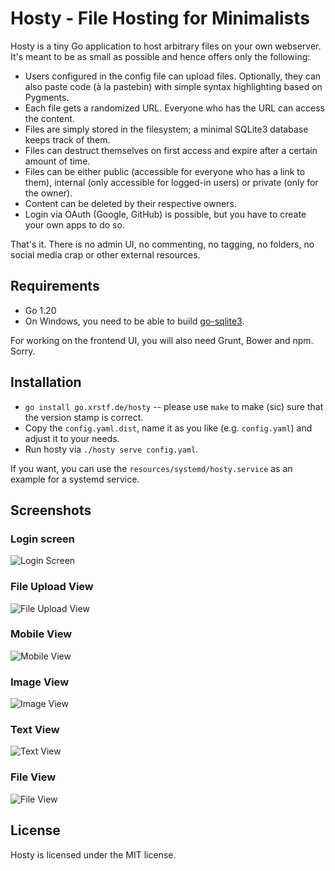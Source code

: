 Hosty - File Hosting for Minimalists
====================================

Hosty is a tiny Go application to host arbitrary files on your own webserver.
It's meant to be as small as possible and hence offers only the following:

* Users configured in the config file can upload files. Optionally, they can
  also paste code (à la pastebin) with simple syntax highlighting based on
  Pygments.
* Each file gets a randomized URL. Everyone who has the URL can access the
  content.
* Files are simply stored in the filesystem; a minimal SQLite3 database keeps
  track of them.
* Files can destruct themselves on first access and expire after a certain
  amount of time.
* Files can be either public (accessible for everyone who has a link to them),
  internal (only accessible for logged-in users) or private (only for the
  owner).
* Content can be deleted by their respective owners.
* Login via OAuth (Google, GitHub) is possible, but you have to create your own
  apps to do so.

That's it. There is no admin UI, no commenting, no tagging, no folders, no
social media crap or other external resources.

Requirements
------------

* Go 1.20
* On Windows, you need to be able to build [go-sqlite3](https://github.com/mattn/go-sqlite3).

For working on the frontend UI, you will also need Grunt, Bower and npm. Sorry.

Installation
------------

* ``go install go.xrstf.de/hosty`` -- please use ``make`` to make (sic) sure
  that the version stamp is correct.
* Copy the ``config.yaml.dist``, name it as you like (e.g. ``config.yaml``) and
  adjust it to your needs.
* Run hosty via ``./hosty serve config.yaml``.

If you want, you can use the ``resources/systemd/hosty.service`` as an example
for a systemd service.

Screenshots
-----------

### Login screen

![Login Screen](https://h.xrstf.de/r/PGEpXOMTeLjhnQmrTBeThjSVjZVpgMjCvuRBbKaekm/hosty-login.png)

### File Upload View

![File Upload View](https://h.xrstf.de/r/PEzXhNNHgQCXwyrgOuZTLxEUddjQWxcIRWlBMsQWuD/hosty-index.png)

### Mobile View

![Mobile View](https://h.xrstf.de/r/ITeJyfdWXZKnfsTCNfpEihInQzJnqeFRQfqOQorzEG/hosty-mobile.png)

### Image View

![Image View](https://h.xrstf.de/r/MeVpSQXspEWcSxxCVHlHVcwGxqoTZZnZYSNzUBYXFb/hosty-image.png)

### Text View

![Text View](https://h.xrstf.de/r/ZAbkAPInDWAQRUrKnCFpZjLhAGGhkxGqqpoDPPwwWK/hosty-text.png)

### File View

![File View](https://h.xrstf.de/r/BuHLIbyCNMEbbOgDgocQAwigxWIVuOPGSYhmnkPUxG/hosty-file.png)

License
-------

Hosty is licensed under the MIT license.

